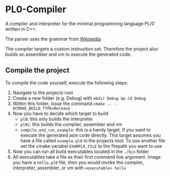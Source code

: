 # PL0-Compiler
A compiler and interpreter for the minimal programming language PL/0 written in C++.

The parser uses the grammar from [Wikipedia](https://en.wikipedia.org/wiki/PL/0#Grammar)

The compiler targets a custom instruction set. Therefore the project also builds an assembler and vm to execute the generated code.

## Compile the project
To compile the code yourself, execute the following steps:

1. Navigate to the projects root
2. Create a new folder (e.g. Debug) with `mkdir Debug && cd Debug`
3. Within this folder, issue the command `cmake .. -DCMAKE_BUILD_TYPE=Release`
4. Now you have to decide which target to build
   - `pl0`: this only builds the interpreter
   - `pl0c`: this builds the compiler, assembler and vm
   - `compile_and_run_example`: this is a handy target, if you want to execute the generated asm code directly. This target assumes you have a file called `example.pl0` in the projects root. To use another file set the cmake variabel `EXAMPLE_FILE` to the filepath you want to use
5. Now you can run all build executables located in the `./bin` folder
6. All executables take a file as their first command line argument. Image you have a `hello.pl0` file, then you would invoke the compiler, interpreter, assembler, or vm with `<executable> hello`